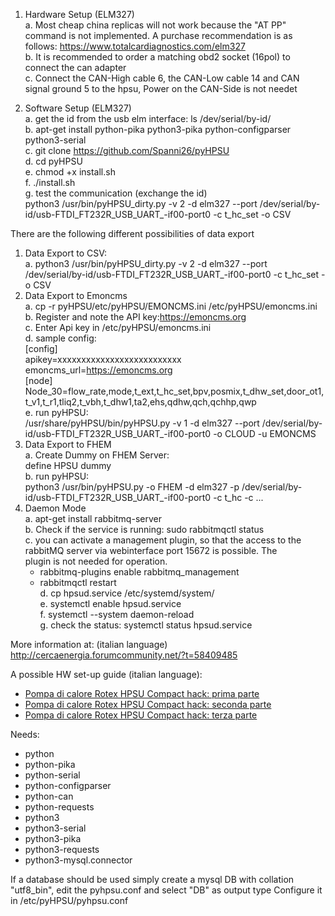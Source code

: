 1. Hardware Setup (ELM327)  
	a. Most cheap china replicas will not work because the "AT PP" command is not implemented. A purchase recommendation is as follows: https://www.totalcardiagnostics.com/elm327  
	b. It is recommended to order a matching obd2 socket (16pol) to connect the can adapter  
	c. Connect the CAN-High cable 6, the CAN-Low cable 14 and CAN signal ground 5 to the hpsu, Power on the CAN-Side is not needet  
  
2. Software Setup (ELM327)    
  a. get the id from the usb elm interface: ls /dev/serial/by-id/    
  b. apt-get install python-pika python3-pika python-configparser python3-serial  
  c. git clone https://github.com/Spanni26/pyHPSU  
  d. cd pyHPSU  
  e. chmod +x install.sh  
  f. ./install.sh  
  g. test the communication (exchange the id)  
     python3 /usr/bin/pyHPSU_dirty.py -v 2 -d elm327 --port /dev/serial/by-id/usb-FTDI_FT232R_USB_UART_-if00-port0 -c t_hc_set -o CSV  
  
There are the following different possibilities of data export  
1. Data Export to CSV:  
  a. python3 /usr/bin/pyHPSU_dirty.py -v 2 -d elm327 --port /dev/serial/by-id/usb-FTDI_FT232R_USB_UART_-if00-port0 -c t_hc_set -o CSV  
2. Data Export to Emoncms  
  a. cp -r pyHPSU/etc/pyHPSU/EMONCMS.ini /etc/pyHPSU/emoncms.ini  
  b. Register and note the API key:https://emoncms.org  
  c. Enter Api key in /etc/pyHPSU/emoncms.ini  
  d. sample config:  
     [config]  
     apikey=xxxxxxxxxxxxxxxxxxxxxxxxxx  
     emoncms_url=https://emoncms.org  
     [node]  
     Node_30=flow_rate,mode,t_ext,t_hc_set,bpv,posmix,t_dhw_set,door_ot1,t_v1,t_r1,tliq2,t_vbh,t_dhw1,ta2,ehs,qdhw,qch,qchhp,qwp  
  e. run pyHPSU:   
     /usr/share/pyHPSU/bin/pyHPSU.py -v 1 -d elm327 --port /dev/serial/by-id/usb-FTDI_FT232R_USB_UART_-if00-port0 -o CLOUD -u EMONCMS  
3. Data Export to FHEM  
   a. Create Dummy on FHEM Server:  
      define HPSU dummy  
   b. run pyHPSU:   
    python3 /usr/bin/pyHPSU.py -o FHEM -d elm327 -p /dev/serial/by-id/usb-FTDI_FT232R_USB_UART_-if00-port0 -c t_hc -c ...  
4. Daemon Mode  
   a. apt-get install rabbitmq-server  
   b. Check if the service is running: sudo rabbitmqctl status  
   c. you can activate a management plugin, so that the access to the rabbitMQ server via webinterface port 15672 is possible. The    
      plugin is not needed for operation.  
      - rabbitmq-plugins enable rabbitmq_management  
      - rabbitmqctl restart  
   d. cp hpsud.service /etc/systemd/system/  
   e. systemctl enable hpsud.service  
   f. systemctl --system daemon-reload  
   g. check the status: systemctl status hpsud.service  
  
More information at: (italian language) http://cercaenergia.forumcommunity.net/?t=58409485  

A possible HW set-up guide (italian language):  

* [Pompa di calore Rotex HPSU Compact hack: prima parte](https://lamiacasaelettrica.com/2017/01/31/rotex-hpsu-compact-hack-prima-parte/)
* [Pompa di calore Rotex HPSU Compact hack: seconda parte](https://lamiacasaelettrica.com/2017/02/02/rotex-hpsu-compact-hack-seconda-parte/)
* [Pompa di calore Rotex HPSU Compact hack: terza parte](https://lamiacasaelettrica.com/2017/03/04/rotex-hpsu-compact-hack-terza-parte/)

Needs:
- python
- python-pika
- python-serial
- python-configparser
- python-can
- python-requests
- python3
- python3-serial
- python3-pika
- python3-requests
- python3-mysql.connector

If a database should be used simply create a mysql DB with collation "utf8_bin", edit the pyhpsu.conf and select "DB" as output type
Configure it in /etc/pyHPSU/pyhpsu.conf
